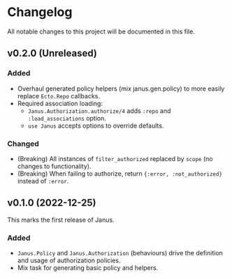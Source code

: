 # Changelog

All notable changes to this project will be documented in this file.

## v0.2.0 (Unreleased)

### Added

- Overhaul generated policy helpers (mix janus.gen.policy) to more easily replace `Ecto.Repo` callbacks.
- Required association loading:
  - `Janus.Authorization.authorize/4` adds `:repo` and `:load_associations` option.
  - `use Janus` accepts options to override defaults.

### Changed

- (Breaking) All instances of `filter_authorized` replaced by `scope` (no changes to functionality).
- (Breaking) When failing to authorize, return `{:error, :not_authorized}` instead of `:error`.

## v0.1.0 (2022-12-25)

This marks the first release of Janus.

### Added

- `Janus.Policy` and `Janus.Authorization` (behaviours) drive the definition and usage of authorization policies.
- Mix task for generating basic policy and helpers.
